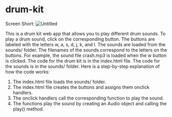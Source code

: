 # drum-kit

Screen Short:  ![Untitled](https://github.com/KmSarikaSingh/drum-kit/assets/109867895/132b7394-831f-44c6-b7c5-c5186dc44e62)

This is a drum kit web app that allows you to play different drum sounds.
To play a drum sound, click on the corresponding button. The buttons are labeled with the letters w, a, s, d, j, k, and l.
The sounds are loaded from the sounds/ folder. The filenames of the sounds correspond to the letters on the buttons.
For example, the sound file crash.mp3 is loaded when the w button is clicked.
The code for the drum kit is in the index.html file. The code for the sounds is in the sounds/ folder.
Here is a step-by-step explanation of how the code works:
  1.  The index.html file loads the sounds/ folder.
  2.  The index.html file creates the buttons and assigns them onclick handlers.
  3.  The onclick handlers call the corresponding function to play the sound.
  4.  The functions play the sound by creating an Audio object and calling the play() method.

